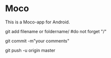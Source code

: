 # Moco
This is a Moco-app for Android.

git add filename or foldername/     #do not forget "/"

git commit -m"your comments"

git push -u origin master
